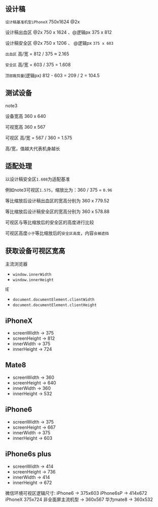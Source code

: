 ## 设计稿

`设计稿基准机型iPhoneX` 750x1624 @2x

设计稿出血区 @2x 750 x 1624 、@逻辑px 375 x 812

设计稿安全区 @2x 750 x 1206 、 @逻辑px `375 x 603`

`出血区` 高/宽 = 812 / 375 ≈ 2.165

`安全区` 高/宽 = 603 / 375 = 1.608

`顶部裁剪量`(逻辑px) 812 - 603 = 209 / 2 = 104.5

## 测试设备

note3

设备宽高 360 x 640

可视宽高 360 x 567

可视区 高/宽 = 567 / 360 = 1.575

高/宽，值越大代表机身越长

## 适配处理

以设计稿安全区`1.608`为适配基准

例如note3可视区`1.575`，缩放比为：360 / 375 = `0.96`

等比缩放后设计稿出血区的宽高分别为 360 x 779.52

等比缩放后设计稿安全区的宽高分别为 360 x 578.88

可视区与等比缩放后的安全区的高度进行比较

可视区高度`小于`等比缩放后的`安全区高度`，内容`会被遮挡`

## 获取设备可视区宽高

主流浏览器
- `window.innerWidth`
- `window.innerHeight`

IE 
- `document.documentElement.clientWidth`
- `document.documentElement.clientHeight`


## iPhoneX

- screenWidth -> 375
- screenHeight -> 812
- innerWidth -> 375
- innerHeight -> 724

## Mate8

- screenWidth -> 360
- screenHeight -> 640
- innerWidth -> 360
- innerHeight -> 532

## iPhone6

- screenWidth -> 375
- screenHeight -> 667
- innerWidth -> 375
- innerHeight -> 603

## iPhone6s plus

- screenWidth -> 414
- screenHeight -> 736
- innerWidth -> 414
- innerHeight -> 672

微信环境可视区逻辑尺寸:
iPhone6 → 375x603
iPhone6sP → 414x672
iPhoneX 375x724
非全面屏主流机型 → 360x567
华为mate8 → 360x532
